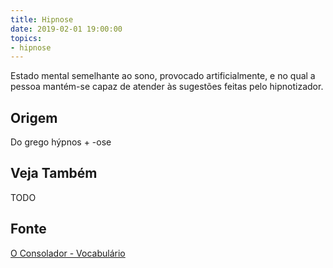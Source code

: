 ```yaml
---
title: Hipnose
date: 2019-02-01 19:00:00
topics:
- hipnose
---
```


Estado mental semelhante ao sono, provocado artificialmente, e no qual a pessoa
mantém-se capaz de atender às sugestões feitas pelo hipnotizador.

## Origem
Do grego hýpnos + -ose

## Veja Também
TODO

## Fonte
[O Consolador - Vocabulário](http://www.oconsolador.com.br/linkfixo/vocabulario/principal.html)


